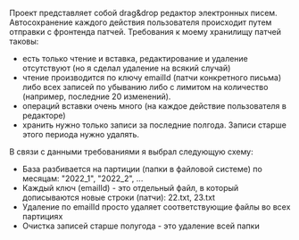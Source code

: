 Проект представляет собой drag&drop редактор электронных писем. 
Автосохранение каждого действия пользователя происходит путем отправки с фронтенда патчей.
Требования к моему хранилищу патчей таковы:
- есть только чтение и вставка, редактирование и удаление отсутствуют (но я сделал удаление на всякий случай)
- чтение производится по ключу emailId (патчи конкретного письма) либо всех записей по убыванию либо с лимитом на количество (например, последние 20 изменений).
- операций вставки очень много (на каждое действие пользователя в редакторе)
- хранить нужно только записи за последние полгода. Записи старше этого периода нужно удалять.


В связи с данными требованиями я выбрал следующую схему:
- База разбивается на партиции (папки в файловой системе) по месяцам: "2022_1", "2022_2", ...
- Каждый ключ (emailId) - это отдельный файл, в который дописываются новые строки (патчи): 22.txt, 23.txt
- Удаление по emailId просто удаляет соответствующие файлы во всех партициях
- Очистка записей старше полугода - это удаление всей папки
